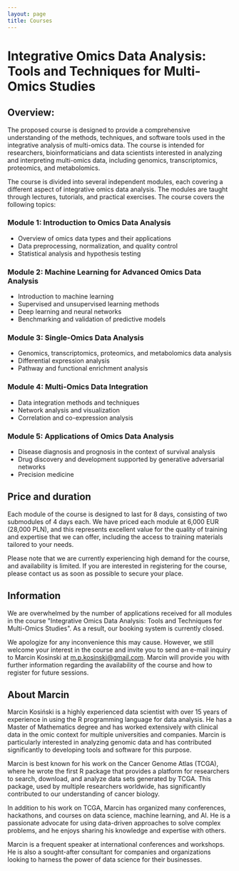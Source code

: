 ```yaml
---
layout: page
title: Courses
---
```


# Integrative Omics Data Analysis: Tools and Techniques for Multi-Omics Studies

## Overview:

The proposed course is designed to provide a comprehensive understanding of the methods, techniques, and software tools used in the integrative analysis of multi-omics data. The course is intended for researchers, bioinformaticians and data scientists interested in analyzing and interpreting multi-omics data, including genomics, transcriptomics, proteomics, and metabolomics.

The course is divided into several independent modules, each covering a different aspect of integrative omics data analysis. The modules are taught through lectures, tutorials, and practical exercises. The course covers the following topics:

### Module 1: Introduction to Omics Data Analysis

- Overview of omics data types and their applications
- Data preprocessing, normalization, and quality control
- Statistical analysis and hypothesis testing

### Module 2: Machine Learning for Advanced Omics Data Analysis

- Introduction to machine learning
- Supervised and unsupervised learning methods
- Deep learning and neural networks
- Benchmarking and validation of predictive models

### Module 3: Single-Omics Data Analysis

- Genomics, transcriptomics, proteomics, and metabolomics data analysis
- Differential expression analysis
- Pathway and functional enrichment analysis

### Module 4: Multi-Omics Data Integration

- Data integration methods and techniques
- Network analysis and visualization
- Correlation and co-expression analysis


### Module 5: Applications of Omics Data Analysis

- Disease diagnosis and prognosis in the context of survival analysis
- Drug discovery and development supported by generative adversarial networks
- Precision medicine

## Price and duration

Each module of the course is designed to last for 8 days, consisting of two submodules of 4 days each. We have priced each module at 6,000 EUR (28,000 PLN), and this represents excellent value for the quality of training and expertise that we can offer, including the access to training materials tailored to your needs.

Please note that we are currently experiencing high demand for the course, and availability is limited. If you are interested in registering for the course, please contact us as soon as possible to secure your place.

## Information

We are overwhelmed by the number of applications received for all modules in the course "Integrative Omics Data Analysis: Tools and Techniques for Multi-Omics Studies". As a result, our booking system is currently closed.

We apologize for any inconvenience this may cause. However, we still welcome your interest in the course and invite you to send an e-mail inquiry to Marcin Kosinski at m.p.kosinski@gmail.com. Marcin will provide you with further information regarding the availability of the course and how to register for future sessions.

## About Marcin

Marcin Kosiński is a highly experienced data scientist with over 15 years of experience in using the R programming language for data analysis. He has a Master of Mathematics degree and has worked extensively with clinical data in the omic context for multiple universities and companies. Marcin is particularly interested in analyzing genomic data and has contributed significantly to developing tools and software for this purpose.

Marcin is best known for his work on the Cancer Genome Atlas (TCGA), where he wrote the first R package that provides a platform for researchers to search, download, and analyze data sets generated by TCGA. This package, used by multiple researchers worldwide, has significantly contributed to our understanding of cancer biology.

In addition to his work on TCGA, Marcin has organized many conferences, hackathons, and courses on data science, machine learning, and AI. He is a passionate advocate for using data-driven approaches to solve complex problems, and he enjoys sharing his knowledge and expertise with others.

Marcin is a frequent speaker at international conferences and workshops. He is also a sought-after consultant for companies and organizations looking to harness the power of data science for their businesses.


